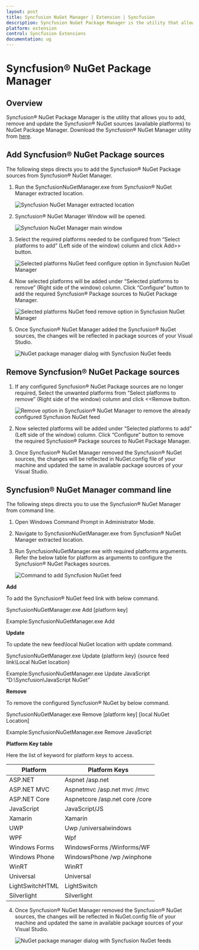 ```yaml
---
layout: post
title: Syncfusion NuGet Manager | Extension | Syncfusion
description: Syncfusion NuGet Package Manager is the utility that allows you to add, remove and update the Syncfusion NuGet sources (available platforms) to NuGet Package Manager
platform: extension
control: Syncfusion Extensions
documentation: ug
---
```


# Syncfusion® NuGet Package Manager

## Overview

Syncfusion® NuGet Package Manager is the utility that allows you to add, remove and update the Syncfusion® NuGet sources (available platforms) to NuGet Package Manager. Download the Syncfusion® NuGet Manager utility from [here](http://www.syncfusion.com/downloads/support/directtrac/general/ze/SyncfusionNuGetManager-2143130196).

## Add Syncfusion® NuGet Package sources 

The following steps directs you to add the Syncfusion® NuGet Package sources from Syncfusion® NuGet Manager. 

1. Run the SyncfusionNuGetManager.exe from Syncfusion® NuGet Manager extracted location. 

   ![Syncfusion NuGet Manager extracted location](SyncfusionNuGetManager_images/SyncfusionNuGetManager-img1.png)

2. Syncfusion® NuGet Manager Window will be opened.

   ![Syncfusion NuGet Manager main window](SyncfusionNuGetManager_images/SyncfusionNuGetManager-img2.png)

3. Select the required platforms needed to be configured from “Select platforms to add” (Left side of the window) column and click Add>> button.

   ![Selected platforms NuGet feed configure option in Syncfusion NuGet Manager](SyncfusionNuGetManager_images/SyncfusionNuGetManager-img3.png)

4. Now selected platforms will be added under “Selected platforms to remove” (Right side of the window) column. Click “Configure” button to add the required Syncfusion® Package sources to NuGet Package Manager.

   ![Selected platforms NuGet feed remove option in Syncfusion NuGet Manager](SyncfusionNuGetManager_images/SyncfusionNuGetManager-img4.png)

5. Once Syncfusion® NuGet Manager added the Syncfusion® NuGet sources, the changes will be reflected in package sources of your Visual Studio. 

   ![NuGet package manager dialog with Syncfusion NuGet feeds](SyncfusionNuGetManager_images/SyncfusionNuGetManager-img5.png)

## Remove Syncfusion® NuGet Package sources 

1. If any configured Syncfusion® NuGet Package sources are no longer required, Select the unwanted platforms from “Select platforms to remove” (Right side of the window) column and click <<Remove button. 

   ![Remove option in Syncfusion® NuGet Manager to remove the already configured Syncfusion NuGet feed](SyncfusionNuGetManager_images/SyncfusionNuGetManager-img6.png)   

2. Now selected platforms will be added under “Selected platforms to add” (Left side of the window) column. Click “Configure” button to remove the required Syncfusion® Package sources to NuGet Package Manager.

3. Once Syncfusion® NuGet Manager removed the Syncfusion® NuGet sources, the changes will be reflected in NuGet.config file of your machine and updated the same in available package sources of your Visual Studio. 

## Syncfusion® NuGet Manager command line

The following steps directs you to use the Syncfusion® NuGet Manager from command line.

1. Open Windows Command Prompt in Administrator Mode.

2. Navigate to SyncfusionNuGetManager.exe from Syncfusion® NuGet Manager extracted location.  

3. Run SyncfusionNuGetManager.exe with required platforms arguments. Refer the below table for platform as arguments to configure the Syncfusion® NuGet Packages sources. 

   ![Command to add Syncfusion NuGet feed](SyncfusionNuGetManager_images/SyncfusionNuGetManager-img8.jpeg)

**Add**

To add the Syncfusion® NuGet feed link with below command.

SyncfusionNuGetManager.exe Add [platform key]

Example:SyncfusionNuGetManager.exe Add

**Update**

To update the new feed\local NuGet location with update command.

SyncfusionNuGetManager.exe Update {platform key} {source feed link\Local NuGet location}

Example:SyncfusionNuGetManager.exe Update JavaScript “D:\Syncfusion\JavaScript NuGet”

**Remove**

To remove the configured Syncfusion® NuGet by below command.

SyncfusionNuGetManager.exe Remove [platform  key] [local NuGet Location]

Example:SyncfusionNuGetManager.exe Remove JavaScript

**Platform Key table**

Here the list of keyword for platform keys to access. 

<table>
 <thead>
  <tr>
    <th>Platform</th>
    <th>Platform Keys</th>
  </tr>
 </thead>
 <tbody>
  <tr>
   <td>ASP.NET</td>
   <td>Aspnet /asp.net</td>
  </tr>
  <tr>
    <td>ASP.NET MVC</td>
    <td>Aspnetmvc /asp.net mvc /mvc</td>
  </tr>
  <tr>
    <td>ASP.NET Core</td>
    <td>Aspnetcore /asp.net core /core</td>
  </tr>
  <tr>
   <td>JavaScript</td>
   <td>JavaScript/JS</td>
  </tr>
  <tr>
    <td>Xamarin</td>
     <td>Xamarin</td>
  </tr>
  <tr>
   <td>UWP</td>
   <td>Uwp /universalwindows</td>
 </tr>
 <tr>
   <td>WPF<br/></td>
   <td>Wpf</td>
 </tr>
 <tr>
   <td>Windows Forms</td>
   <td>WindowsForms /Winforms/WF</td>
 </tr>
 <tr>
  <td>Windows Phone</td>
  <td>WindowsPhone /wp /winphone</td>
 </tr>
 <tr>
  <td>WinRT</td>
  <td>WinRT</td>
 </tr>
 <tr>
  <td>Universal</td>
  <td>Universal</td>
 </tr>
 <tr>
  <td>LightSwitchHTML</td>
  <td>LightSwitch</td>
 </tr>
 <tr>
  <td>Silverlight</td>
  <td>Silverlight</td>
 </tr>
 </tbody>
</table>

4. Once Syncfusion® NuGet Manager removed the Syncfusion® NuGet sources, the changes will be reflected in NuGet.config file of your machine and updated the same in available package sources of your Visual Studio. 

   ![NuGet package manager dialog with Syncfusion NuGet feeds](SyncfusionNuGetManager_images/SyncfusionNuGetManager-img5.png)

